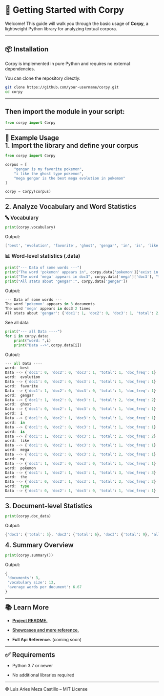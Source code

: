 # 🚀 Getting Started with Corpy

Welcome! This guide will walk you through the basic usage of **Corpy**, a lightweight Python library for analyzing textual corpora.

---

## 📦 Installation

Corpy is implemented in pure Python and requires no external dependencies.

You can clone the repository directly:

```bash
git clone https://github.com/your-username/corpy.git
cd corpy
```
---
## Then import the module in your script:
```python
from corpy import Corpy
``` 
---
<span style="font-size:1.5em; font-weight:bold">📘 Example Usage </span>  
<span style="font-size:1.5em; font-weight:600">1. Import the library and define your corpus</span> 
```python
from corpy import Corpy

corpus = [
    "gengar is my favorite pokemon",
    "i like the ghost type pokemon",
    "mega gengar is the best mega evolution in pokemon"
]

corpy = Corpy(corpus)
``` 
---
<span style="font-size:1.5em; font-weight:600">2. Analyze Vocabulary and Word Statistics</span> 

<span style="font-size:1.2em; font-weight:600">🔤 Vocabulary</span> 
```python
print(corpy.vocabulary)
``` 
Output:
```python
['best', 'evolution', 'favorite', 'ghost', 'gengar', 'in', 'is', 'like', 'mega', 'my', 'pokemon', 'the', 'type']

``` 
<span style="font-size:1.2em; font-weight:600">📊 Word-level statistics (.data)</span> 
```python
print("--- Data of some words ---")
print("The word 'pokemon' appears in", corpy.data['pokemon']['exist in'], "documents")
print("The word 'mega' appears in doc3", corpy.data['mega']['doc3'], "times")
print("All stats about 'gengar':", corpy.data['gengar'])
```
Output:
```python
--- Data of some words ---
The word 'pokemon' appears in 3 documents
The word 'mega' appears in doc3 2 times
All stats about 'gengar': {'doc1': 1, 'doc2': 0, 'doc3': 1, 'total': 2, 'exist in': 2}
```
See all data
```python
print("--- all Data ----")
for i in corpy.data:
    print("word: ",i)
    print("Data -->",corpy.data[i])
```
Outout:
```python
--- all Data ----
word:  best
Data --> {'doc1': 0, 'doc2': 0, 'doc3': 1, 'total': 1, 'doc_freq': 1}
word:  evolution
Data --> {'doc1': 0, 'doc2': 0, 'doc3': 1, 'total': 1, 'doc_freq': 1}
word:  favorite
Data --> {'doc1': 1, 'doc2': 0, 'doc3': 0, 'total': 1, 'doc_freq': 1}
word:  gengar
Data --> {'doc1': 1, 'doc2': 0, 'doc3': 1, 'total': 2, 'doc_freq': 2}
word:  ghost
Data --> {'doc1': 0, 'doc2': 1, 'doc3': 0, 'total': 1, 'doc_freq': 1}
word:  i
Data --> {'doc1': 0, 'doc2': 1, 'doc3': 0, 'total': 1, 'doc_freq': 1}
word:  in
Data --> {'doc1': 0, 'doc2': 0, 'doc3': 1, 'total': 1, 'doc_freq': 1}
word:  is
Data --> {'doc1': 1, 'doc2': 0, 'doc3': 1, 'total': 2, 'doc_freq': 2}
word:  like
Data --> {'doc1': 0, 'doc2': 1, 'doc3': 0, 'total': 1, 'doc_freq': 1}
word:  mega
Data --> {'doc1': 0, 'doc2': 0, 'doc3': 2, 'total': 2, 'doc_freq': 1}
word:  my
Data --> {'doc1': 1, 'doc2': 0, 'doc3': 0, 'total': 1, 'doc_freq': 1}
word:  pokemon
Data --> {'doc1': 1, 'doc2': 1, 'doc3': 1, 'total': 3, 'doc_freq': 3}
word:  the
Data --> {'doc1': 0, 'doc2': 1, 'doc3': 1, 'total': 2, 'doc_freq': 2}
word:  type
Data --> {'doc1': 0, 'doc2': 1, 'doc3': 0, 'total': 1, 'doc_freq': 1}
```
---
<span style="font-size:1.5em; font-weight:600">3. Document-level Statistics
</span> 
```python
print(corpy.doc_data)
```
Output:
```python
{'doc1': {'total': 5}, 'doc2': {'total': 6}, 'doc3': {'total': 9}, 'all': {'total': 20}}
```
<span style="font-size:1.5em; font-weight:600">4. Summary Overview
</span> 

```python
print(corpy.summary())
```
Output:

```python
{
 'documents': 3,
 'vocabulary size': 13,
 'average words per document': 6.67
}
```
---
<span style="font-size:1.5em; font-weight:600"> 📚 Learn More
</span> 

- [<span style="font-size:1em; font-weight:600">Project README.</span> ](https://github.com/Ariiies/corpy/blob/main/README.md)
- [<span style="font-size:1em; font-weight:600">Showcases and more reference.</span> ](https://github.com/Ariiies/corpy/blob/main/docs/showcase.md)

- <span style="font-size:1em; font-weight:600">Full Api Reference.</span> (coming soon)
---
<span style="font-size:1.5em; font-weight:600">✅ Requirements</span>
- Python 3.7 or newer

- No additional libraries required
---
© Luis Aries Meza Castillo – MIT License